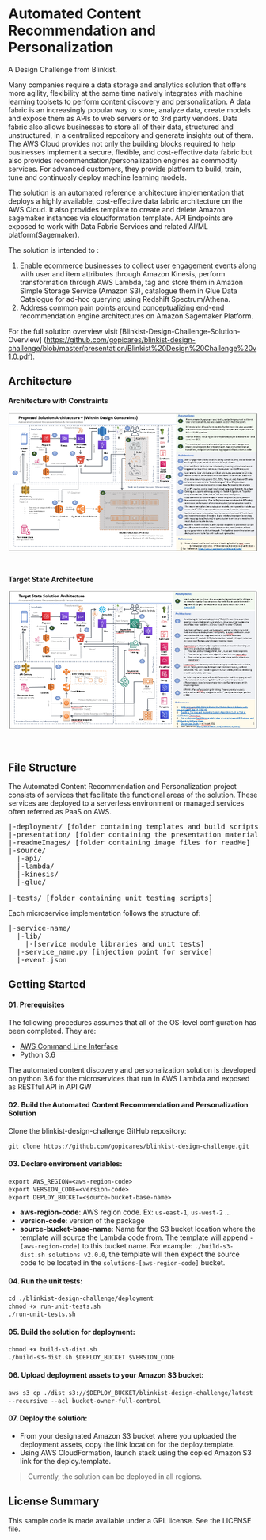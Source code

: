 # Automated Content Recommendation and Personalization
A Design Challenge from Blinkist.

Many companies require a data storage and analytics solution that offers more agility, flexibility at the same time natively integrates with machine learning toolsets to perform content discovery and personalization. A data fabric is an increasingly popular way to store, analyze data, create models and expose them as APIs to web servers or to 3rd party vendors. Data fabric also allows businesses to store all of their data, structured and unstructured, in a centralized repository and generate insights out of them. The AWS Cloud provides not only the building blocks required to help businesses implement a secure, flexible, and cost-effective data fabric but also provides recommendation/personalization engines as commodity services. For advanced customers, they provide platform to build, train, tune and continuosly deploy machine learning models.

The solution is an automated reference architecture implementation that deploys a highly available, cost-effective data fabric architecture on the AWS Cloud. It also provides template to create and delete Amazon sagemaker instances via cloudformation template. API Endpoints are exposed to work with Data Fabric Services and related AI/ML platform(Sagemaker).  

The solution is intended to :
1. Enable ecommerce businesses to collect user engagement events along with user and item attributes through Amazon Kinesis, perform transformation through AWS Lambda, tag and store them in Amazon Simple Storage Service (Amazon S3), catalogue them in Glue Data Catalogue for ad-hoc querying using Redshift Spectrum/Athena.
2. Address common pain points around conceptualizing end-end recommendation engine architectures on Amazon Sagemaker Platform. 

For the full solution overview visit [Blinkist-Design-Challenge-Solution-Overview]
(https://github.com/gopicares/blinkist-design-challenge/blob/master/presentation/Blinkist%20Design%20Challenge%20v1.0.pdf).

## Architecture

**Architecture with Constraints**

![Solution Component Diagram](readmeImages/ProposedSAContraints.png)

&nbsp;

**Target State Architecture**

![Solution Component diagram](readmeImages/TargetArchitecture.png)

&nbsp;

## File Structure
The Automated Content Recommendation and Personalization project consists of services that facilitate the functional areas of the solution. These services are deployed to a serverless environment or managed services often referred as PaaS on AWS.

<pre>
|-deployment/ [folder containing templates and build scripts]
|-presentation/ [folder containing the presentation material]
|-readmeImages/ [folder containing image files for readMe]
|-source/
  |-api/
  |-lambda/
  |-kinesis/
  |-glue/

|-tests/ [folder containing unit testing scripts]
</pre>

Each microservice implementation follows the structure of:

<pre>
|-service-name/
  |-lib/
    |-[service module libraries and unit tests]
  |-service_name.py [injection point for service]
  |-event.json
</pre>

## Getting Started

#### 01. Prerequisites
The following procedures assumes that all of the OS-level configuration has been completed. They are:

* [AWS Command Line Interface](https://aws.amazon.com/cli/)
* Python 3.6

The automated content discovery and personalization solution is developed on python 3.6 for the microservices that run in AWS Lambda and exposed as RESTful API in API GW

#### 02. Build the Automated Content Recommendation and Personalization Solution
Clone the blinkist-design-challenge GitHub repository:

```
git clone https://github.com/gopicares/blinkist-design-challenge.git
```

#### 03. Declare enviroment variables:

```
export AWS_REGION=<aws-region-code>
export VERSION_CODE=<version-code>
export DEPLOY_BUCKET=<source-bucket-base-name>
```
- **aws-region-code**: AWS region code. Ex: ```us-east-1```, ```us-west-2``` ...
- **version-code**: version of the package
- **source-bucket-base-name**: Name for the S3 bucket location where the template will source the Lambda code from. The template will append ```-[aws-region-code]``` to this bucket name. For example: ```./build-s3-dist.sh solutions v2.0.0```, the template will then expect the source code to be located in the ```solutions-[aws-region-code]``` bucket.

#### 04. Run the unit tests:
```
cd ./blinkist-design-challenge/deployment
chmod +x run-unit-tests.sh
./run-unit-tests.sh
```

#### 05. Build the solution for deployment:
```
chmod +x build-s3-dist.sh
./build-s3-dist.sh $DEPLOY_BUCKET $VERSION_CODE
```

#### 06. Upload deployment assets to your Amazon S3 bucket:
```
aws s3 cp ./dist s3://$DEPLOY_BUCKET/blinkist-design-challenge/latest --recursive --acl bucket-owner-full-control
```

#### 07. Deploy the solution:
* From your designated Amazon S3 bucket where you uploaded the deployment assets, copy the link location for the deploy.template.
* Using AWS CloudFormation, launch stack using the copied Amazon S3 link for the deploy.template.

> Currently, the solution can be deployed in all regions.

## License Summary

This sample code is made available under a GPL license. See the LICENSE file.

&nbsp;
